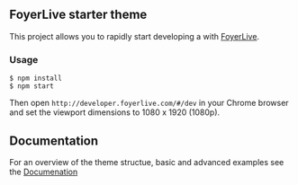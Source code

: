 ## FoyerLive starter theme

This project allows you to rapidly start developing a with [FoyerLive](http://foyerlive.com).

### Usage

```
$ npm install
$ npm start
```

Then open `http://developer.foyerlive.com/#/dev` in your Chrome browser and set the viewport dimensions to 1080 x 1920 (1080p).

## Documentation

For an overview of the theme structue, basic and advanced examples see the [Documenation](/doc/index.md)
